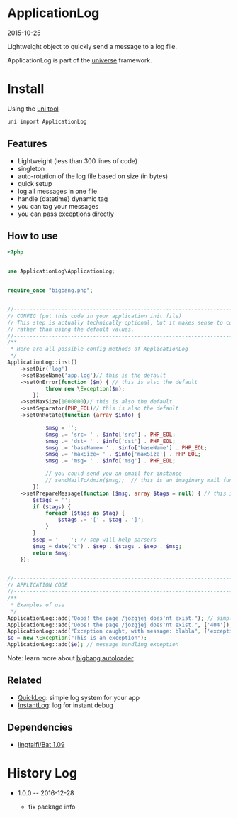 ApplicationLog
==============
2015-10-25




Lightweight object to quickly send a message to a log file.



ApplicationLog is part of the [universe](https://github.com/karayabin/universe-snapshot) framework.



Install
=============


Using the [uni tool](https://github.com/lingtalfi/universe-naive-importer)
```bash
uni import ApplicationLog
```





Features
------------

 - Lightweight (less than 300 lines of code)
 - singleton  
 - auto-rotation of the log file based on size (in bytes)  
 - quick setup
 - log all messages in one file  
 - handle {datetime} dynamic tag
 - you can tag your messages
 - you can pass exceptions directly




How to use
-----------




```php
<?php


use ApplicationLog\ApplicationLog;


require_once "bigbang.php";


//------------------------------------------------------------------------------/
// CONFIG (put this code in your application init file)
// This step is actually technically optional, but it makes sense to configure the ApplicationLog to YOUR needs
// rather than using the default values.
//------------------------------------------------------------------------------/
/**
 * Here are all possible config methods of ApplicationLog
 */
ApplicationLog::inst()
    ->setDir('log')
    ->setBaseName('app.log')// this is the default
    ->setOnError(function ($m) { // this is also the default
            throw new \Exception($m);
        })
    ->setMaxSize(1000000)// this is also the default
    ->setSeparator(PHP_EOL)// this is also the default
    ->setOnRotate(function (array $info) {

            $msg = '';
            $msg .= 'src= ' . $info['src'] . PHP_EOL;
            $msg .= 'dst= ' . $info['dst'] . PHP_EOL;
            $msg .= 'baseName= ' . $info['baseName'] . PHP_EOL;
            $msg .= 'maxSize= ' . $info['maxSize'] . PHP_EOL;
            $msg .= 'msg= ' . $info['msg'] . PHP_EOL;

            // you could send you an email for instance
            // sendMailToAdmin($msg);  // this is an imaginary mail function that you have in your application
        })
    ->setPrepareMessage(function ($msg, array $tags = null) { // this is also the default
        $stags = '';
        if ($tags) {
            foreach ($tags as $tag) {
                $stags .= '[' . $tag . ']';
            }
        }
        $sep = ' -- '; // sep will help parsers
        $msg = date("c") . $sep . $stags . $sep . $msg;
        return $msg;
    });


//------------------------------------------------------------------------------/
// APPLICATION CODE
//------------------------------------------------------------------------------/
/**
 * Examples of use
 */
ApplicationLog::add("Oops! the page /jozgjej does'nt exist."); // simple message
ApplicationLog::add("Oops! the page /jozgjej does'nt exist.", ['404']); // message with tags
ApplicationLog::add("Exception caught, with message: blabla", ['exception', 'important']); // message with tags
$e = new \Exception("This is an exception");
ApplicationLog::add($e); // message handling exception


```


Note: learn more about [bigbang autoloader](https://github.com/lingtalfi/TheScientist/blob/master/convention.portableAutoloader.eng.md)


Related
------------

- [QuickLog](https://github.com/lingtalfi/QuickLog): simple log system for your app
- [InstantLog](https://github.com/lingtalfi/InstantLog): log for instant debug



Dependencies
------------------

- [lingtalfi/Bat 1.09](https://github.com/lingtalfi/Bat)




History Log
===============
    
- 1.0.0 -- 2016-12-28

    - fix package info